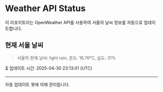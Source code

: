 
# Weather API Status

이 리포지토리는 OpenWeather API를 사용하여 서울의 날씨 정보를 자동으로 업데이트합니다.

## 현재 서울 날씨
> 서울의 현재 날씨: light rain, 온도: 16.76°C, 습도: 31%

⏳ 업데이트 시간: 2025-04-30 23:13:01 (UTC)

---
자동 업데이트 봇에 의해 관리됩니다.
